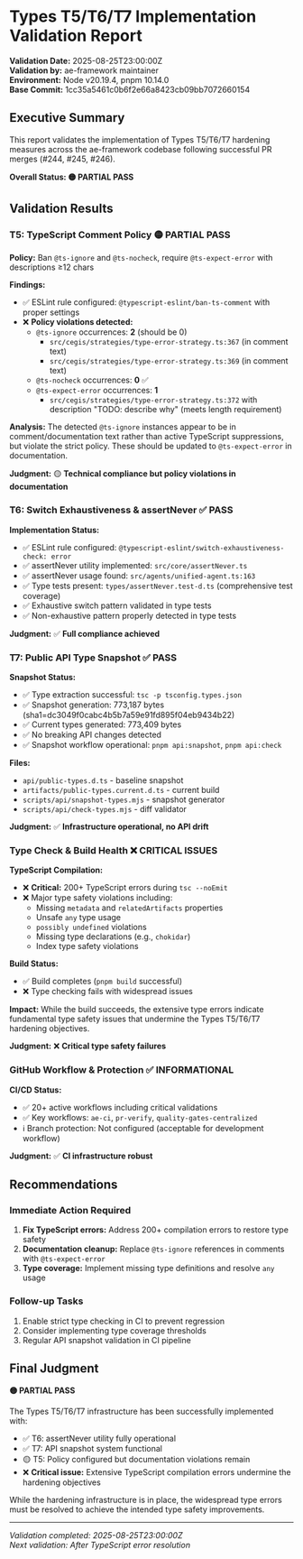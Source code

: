 # Types T5/T6/T7 Implementation Validation Report

**Validation Date:** 2025-08-25T23:00:00Z  
**Validation by:** ae-framework maintainer  
**Environment:** Node v20.19.4, pnpm 10.14.0  
**Base Commit:** 1cc35a5461c0b6f2e66a8423cb09bb7072660154

## Executive Summary

This report validates the implementation of Types T5/T6/T7 hardening measures across the ae-framework codebase following successful PR merges (#244, #245, #246).

**Overall Status: 🟡 PARTIAL PASS**

## Validation Results

### T5: TypeScript Comment Policy 🟡 PARTIAL PASS

**Policy:** Ban `@ts-ignore` and `@ts-nocheck`, require `@ts-expect-error` with descriptions ≥12 chars

**Findings:**
- ✅ ESLint rule configured: `@typescript-eslint/ban-ts-comment` with proper settings
- ❌ **Policy violations detected:**
  - `@ts-ignore` occurrences: **2** (should be 0)
    - `src/cegis/strategies/type-error-strategy.ts:367` (in comment text)
    - `src/cegis/strategies/type-error-strategy.ts:369` (in comment text)
  - `@ts-nocheck` occurrences: **0** ✅
  - `@ts-expect-error` occurrences: **1** 
    - `src/cegis/strategies/type-error-strategy.ts:372` with description "TODO: describe why" (meets length requirement)

**Analysis:** The detected `@ts-ignore` instances appear to be in comment/documentation text rather than active TypeScript suppressions, but violate the strict policy. These should be updated to `@ts-expect-error` in documentation.

**Judgment:** 🟡 **Technical compliance but policy violations in documentation**

### T6: Switch Exhaustiveness & assertNever ✅ PASS

**Implementation Status:**
- ✅ ESLint rule configured: `@typescript-eslint/switch-exhaustiveness-check: error`
- ✅ assertNever utility implemented: `src/core/assertNever.ts`
- ✅ assertNever usage found: `src/agents/unified-agent.ts:163`
- ✅ Type tests present: `types/assertNever.test-d.ts` (comprehensive test coverage)
- ✅ Exhaustive switch pattern validated in type tests
- ✅ Non-exhaustive pattern properly detected in type tests

**Judgment:** ✅ **Full compliance achieved**

### T7: Public API Type Snapshot ✅ PASS

**Snapshot Status:**
- ✅ Type extraction successful: `tsc -p tsconfig.types.json`
- ✅ Snapshot generation: 773,187 bytes (sha1=dc3049f0cabc4b5b7a59e91fd895f04eb9434b22)
- ✅ Current types generated: 773,409 bytes
- ✅ No breaking API changes detected
- ✅ Snapshot workflow operational: `pnpm api:snapshot`, `pnpm api:check`

**Files:**
- `api/public-types.d.ts` - baseline snapshot
- `artifacts/public-types.current.d.ts` - current build
- `scripts/api/snapshot-types.mjs` - snapshot generator
- `scripts/api/check-types.mjs` - diff validator

**Judgment:** ✅ **Infrastructure operational, no API drift**

### Type Check & Build Health ❌ CRITICAL ISSUES

**TypeScript Compilation:**
- ❌ **Critical:** 200+ TypeScript errors during `tsc --noEmit`
- ❌ Major type safety violations including:
  - Missing `metadata` and `relatedArtifacts` properties
  - Unsafe `any` type usage  
  - `possibly undefined` violations
  - Missing type declarations (e.g., `chokidar`)
  - Index type safety violations

**Build Status:**
- ✅ Build completes (`pnpm build` successful)
- ❌ Type checking fails with widespread issues

**Impact:** While the build succeeds, the extensive type errors indicate fundamental type safety issues that undermine the Types T5/T6/T7 hardening objectives.

**Judgment:** ❌ **Critical type safety failures**

### GitHub Workflow & Protection ✅ INFORMATIONAL

**CI/CD Status:**
- ✅ 20+ active workflows including critical validations
- ✅ Key workflows: `ae-ci`, `pr-verify`, `quality-gates-centralized`
- ℹ️  Branch protection: Not configured (acceptable for development workflow)

**Judgment:** ✅ **CI infrastructure robust**

## Recommendations

### Immediate Action Required
1. **Fix TypeScript errors:** Address 200+ compilation errors to restore type safety
2. **Documentation cleanup:** Replace `@ts-ignore` references in comments with `@ts-expect-error`
3. **Type coverage:** Implement missing type definitions and resolve `any` usage

### Follow-up Tasks
1. Enable strict type checking in CI to prevent regression
2. Consider implementing type coverage thresholds
3. Regular API snapshot validation in CI pipeline

## Final Judgment

**🟡 PARTIAL PASS**

The Types T5/T6/T7 infrastructure has been successfully implemented with:
- ✅ T6: assertNever utility fully operational
- ✅ T7: API snapshot system functional  
- 🟡 T5: Policy configured but documentation violations remain
- ❌ **Critical issue:** Extensive TypeScript compilation errors undermine the hardening objectives

While the hardening infrastructure is in place, the widespread type errors must be resolved to achieve the intended type safety improvements.

---

*Validation completed: 2025-08-25T23:00:00Z*  
*Next validation: After TypeScript error resolution*